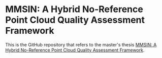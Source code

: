# MMSIN: A Hybrid No-Reference Point Cloud Quality Assessment Framework

This is the GitHub repository that refers to the master's thesis [MMSIN: A Hybrid No-Reference Point Cloud Quality Assessment Framework](). 